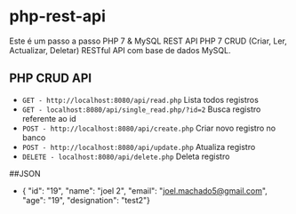 # php-rest-api
Este é um passo a passo PHP 7 & MySQL REST API PHP 7 CRUD (Criar, Ler, Actualizar, Deletar) RESTful API com base de dados MySQL.



## PHP CRUD API
* `GET - http://localhost:8080/api/read.php` Lista todos registros
* `GET - localhost:8080/api/single_read.php/?id=2` Busca registro referente ao id
* `POST - http://localhost:8080/api/create.php` Criar novo registro no banco
* `POST - http://localhost:8080/api/update.php` Atualiza registro
* `DELETE - localhost:8080/api/delete.php` Deleta registro

##JSON

  * {
      "id": "19",
      "name": "joel 2",
      "email": "joel.machado5@gmail.com",
      "age": "19",
      "designation": "test2"}

